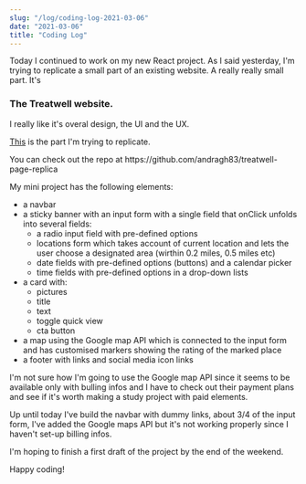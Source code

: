 ```yaml
---
slug: "/log/coding-log-2021-03-06"
date: "2021-03-06"
title: "Coding Log"
---
```


Today I continued to work on my new React project. As I said yesterday, I'm trying to replicate a small part of an existing website. A really really small part. It's

<h3>The Treatwell website.</h3>
<p>I really like it's overal design, the UI and the UX.</p>
<p><a href='https://www.treatwell.co.uk/places/treatment-balayage/offer-type-local/in-west-london-london-uk/'>This</a> is the part I'm trying to replicate.</p>
<p>You can check out the repo at https://github.com/andragh83/treatwell-page-replica</p>
<p>My mini project has the following elements:</p>
<ul>
    <li>a navbar</li>
    <li>a sticky banner with an input form with a single field that onClick unfolds into several fields:
        <ul>
            <li>a radio input field with pre-defined options</li>
            <li>locations form which takes account of current location and lets the user choose a designated area (wirthin 0.2 miles, 0.5 miles etc)</li>
            <li>date fields with pre-defined options (buttons) and a calendar picker</li>
            <li>time fields with pre-defined options in a drop-down lists</li>
        </ul>
    </li>
    <li>a card with:
        <ul>
            <li>pictures</li>
            <li>title</li>
            <li>text</li>
            <li>toggle quick view</li>
            <li>cta button</li>
        </ul>
    </li>
    <li>a map using the Google map API which is connected to the input form and has customised markers showing the rating of the marked place</li>
    <li>a footer with links and social media icon links</li>
</ul>
<p>I'm not sure how I'm going to use the Google map API since it seems to be available only with bulling infos and I have to check out their payment plans and see if it's worth making a study project with paid elements.</p>
<p>Up until today I've build the navbar with dummy links, about 3/4 of the input form, I've added the Google maps API but it's not working properly since I haven't set-up billing infos.</p>
<p> I'm hoping to finish a first draft of the project by the end of the weekend.</p>
<p>Happy coding!</p>

